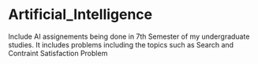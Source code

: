# Artificial_Intelligence
Include AI assignements being done in 7th Semester of my undergraduate studies. It includes problems including the topics
such as Search and Contraint Satisfaction Problem
